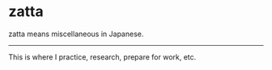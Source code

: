 # zatta

zatta means miscellaneous in Japanese.

---
This is where I practice, research, prepare for work, etc.
